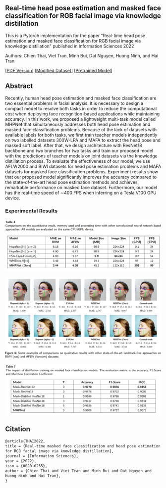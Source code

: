 ## Real-time head pose estimation and masked face classification for RGB facial image via knowledge distillation

This is a Pytorch implementation for the paper "Real-time head pose estimation and masked face classification for RGB facial image via knowledge distillation" published in Information Sciences 2022

Authors: Chien Thai, Viet Tran, Minh Bui, Dat Nguyen, Huong Ninh, and Hai Tran

[[PDF Version](https://drive.google.com/file/d/1kRrHh8G9z4u8YdqlUnlsm3doJZYQUfIC/view?usp=sharing)]
[[Modified Dataset](https://drive.google.com/drive/folders/19y6BCiMrV2GzD_v81_iRZ59E4IvcyD7h?usp=sharing)]
[[Pretrained Model](https://drive.google.com/file/d/1PQZeV-fkBX8U8X6NDIuc-c4AJ5M93Al3/view?usp=sharing)]

## Abstract

Recently, human head pose estimation and masked face classification are two essential problems in facial analysis. It is necessary to design a compact model to resolve both tasks in order to reduce the computational cost when deploying face recognition-based applications while maintaining accuracy. In this work, we proposed a lightweight multi-task model called MHPNet that simultaneously addresses both head pose estimation and masked face classification problems. Because of the lack of datasets with available labels for both tasks, we first train teacher models independently on two labelled datasets 300W-LPA and MAFA to extract the head pose and masked soft label. After that, we design architecture with ResNet18 backbone and two branches for two tasks and train our proposed model with the predictions of teacher models on joint datasets via the knowledge distillation process. To evaluate the effectiveness of our model, we use AFLW2000 and BIWI datasets for head pose estimation problems and MAFA datasets for masked face classification problems. Experiment results show that our proposed model significantly improves the accuracy compared to the state-of-the-art head pose estimation methods and achieves remarkable performance on masked face dataset. Furthermore, our model has the real-time speed of ∼400 FPS when inferring on a Tesla V100 GPU device.

### Experimental Results

![image](https://github.com/chientv99/maskpose/blob/main/headpose.png)

![image](https://github.com/chientv99/maskpose/blob/main/qualitative.png)

![image](https://github.com/chientv99/maskpose/blob/main/mask_result.png)

## Citation

```
@article{THAI2022,
title = {Real-time masked face classification and head pose estimation for RGB facial image via knowledge distillation},
journal = {Information Sciences},
year = {2022},
issn = {0020-0255},
author = {Chien Thai and Viet Tran and Minh Bui and Dat Nguyen and Huong Ninh and Hai Tran},
}
```
